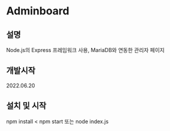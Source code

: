 # Adminboard
## 설명
Node.js의 Express 프레임워크 사용, MariaDB와 연동한 관리자 페이지
## 개발시작
2022.06.20
## 설치 및 시작
npm install <
npm start 또는 node index.js
